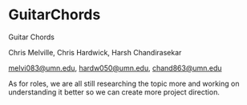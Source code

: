 # GuitarChords

Guitar Chords

Chris Melville, Chris Hardwick, Harsh Chandirasekar

melvi083@umn.edu, hardw050@umn.edu, chand863@umn.edu

As for roles, we are all still researching the topic more and working on understanding it better so we can create more project direction.
